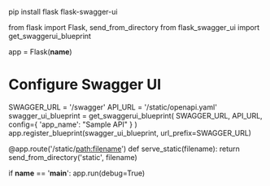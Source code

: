 pip install flask flask-swagger-ui

from flask import Flask, send_from_directory
from flask_swagger_ui import get_swaggerui_blueprint

app = Flask(__name__)

# Configure Swagger UI
SWAGGER_URL = '/swagger'
API_URL = '/static/openapi.yaml'
swagger_ui_blueprint = get_swaggerui_blueprint(
    SWAGGER_URL,
    API_URL,
    config={
        'app_name': "Sample API"
    }
)
app.register_blueprint(swagger_ui_blueprint, url_prefix=SWAGGER_URL)

@app.route('/static/<path:filename>')
def serve_static(filename):
    return send_from_directory('static', filename)

if __name__ == '__main__':
    app.run(debug=True)
